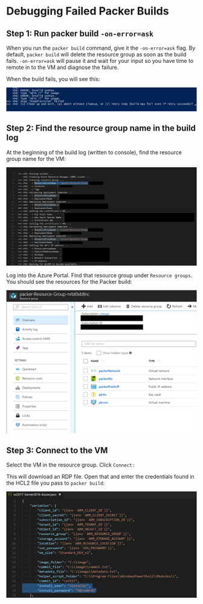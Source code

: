 # Debugging Failed Packer Builds

## Step 1: Run packer build `-on-error=ask`
When you run the `packer build` command, give it the `-on-error=ask` flag.
By default, `packer build` will delete the resource group as soon as the build fails.
`-on-error=ask` will pause it and wait for your input so you have time to remote in to the VM and diagnose the failure.

When the build fails, you will see this:

![Ask on error screenshot](/docs/resources/askOnError.png "Ask on error screenshot")

## Step 2: Find the resource group name in the build log
At the beginning of the build log (written to console), find the resource group name for the VM:

![Resource group from log screenshot](/docs/resources/resourceGroupName.png "Resource group from log screenshot")

Log into the Azure Portal.  Find that resource group under `Resource groups`.  You should see the resources for the Packer build:

![Packer resource group in Azure screenshot](/docs/resources/packerResourceGroup.png "Packer resource group in Azure screenshot")

## Step 3: Connect to the VM
Select the VM in the resource group.  Click `Connect:`

This will download an RDP file.  Open that and enter the credentials found in the HCL2 file you pass to `packer build`:

![VM credentials screenshot](/docs/resources/vmCredentials.png "VM credentials screenshot")
